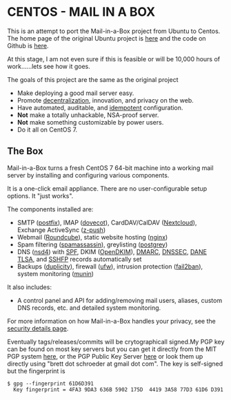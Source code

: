 CENTOS - MAIL IN A BOX
======================

This is an attempt to port the Mail-in-a-Box project from Ubuntu to Centos. The home page of the original Ubuntu project is [here](https://mailinabox.email) and the code on Github is [here](https://github.com/mail-in-a-box/mailinabox).

At this stage, I am not even sure if this is feasible or will be 10,000 hours of work......lets see how it goes.

The goals of this project are the same as the original project

* Make deploying a good mail server easy.
* Promote [decentralization](http://redecentralize.org/), innovation, and privacy on the web.
* Have automated, auditable, and [idempotent](https://sharknet.us/2014/02/01/automated-configuration-management-challenges-with-idempotency/) configuration.
* **Not** make a totally unhackable, NSA-proof server.
* **Not** make something customizable by power users.
* Do it all on CentOS 7.

The Box
-------

Mail-in-a-Box turns a fresh CentOS 7 64-bit machine into a working mail server by installing and configuring various components.

It is a one-click email appliance. There are no user-configurable setup options. It "just works".

The components installed are:

* SMTP ([postfix](http://www.postfix.org/)), IMAP ([dovecot](http://dovecot.org/)), CardDAV/CalDAV ([Nextcloud](https://nextcloud.com/)), Exchange ActiveSync ([z-push](http://z-push.org/))
* Webmail ([Roundcube](http://roundcube.net/)), static website hosting ([nginx](http://nginx.org/))
* Spam filtering ([spamassassin](https://spamassassin.apache.org/)), greylisting ([postgrey](http://postgrey.schweikert.ch/))
* DNS ([nsd4](https://www.nlnetlabs.nl/projects/nsd/)) with [SPF](https://en.wikipedia.org/wiki/Sender_Policy_Framework), DKIM ([OpenDKIM](http://www.opendkim.org/)), [DMARC](https://en.wikipedia.org/wiki/DMARC), [DNSSEC](https://en.wikipedia.org/wiki/DNSSEC), [DANE TLSA](https://en.wikipedia.org/wiki/DNS-based_Authentication_of_Named_Entities), and [SSHFP](https://tools.ietf.org/html/rfc4255) records automatically set
* Backups ([duplicity](http://duplicity.nongnu.org/)), firewall ([ufw](https://launchpad.net/ufw)), intrusion protection ([fail2ban](http://www.fail2ban.org/wiki/index.php/Main_Page)), system monitoring ([munin](http://munin-monitoring.org/))

It also includes:

* A control panel and API for adding/removing mail users, aliases, custom DNS records, etc. and detailed system monitoring.

For more information on how Mail-in-a-Box handles your privacy, see the [security details page](security.md).

Eventually tags/releases/commits will be crytographicall signed.My PGP key can be found on most key servers but you can get it directly from the MIT PGP system [here](http://pgp.mit.edu/pks/lookup?op=get&search=0x3A5877D361D6D391), or the PGP Public Key Server [here](https://pgp.key-server.io/0x3A5877D361D6D391) or look them up directly using "brett dot schroeder at gmail dot com". The key is self-signed but the fingerprint is

    $ gpg --fingerprint 61D6D391
      Key fingerprint = 4FA3 9DA3 636B 5902 175D  4419 3A58 77D3 61D6 D391
      

